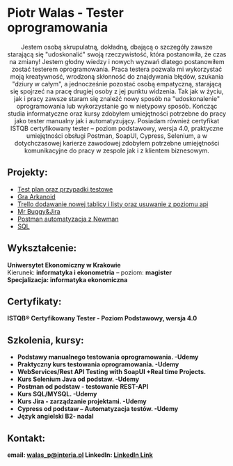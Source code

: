<h1> Piotr Walas - Tester oprogramowania</h1>
<center>Jestem osobą skrupulatną, dokładną, dbającą o szczegóły zawsze starającą się
"udoskonalić" swoją rzeczywistość, która postanowiła, że czas na zmiany! Jestem
głodny wiedzy i nowych wyzwań dlatego postanowiłem zostać testerem
oprogramowania. Praca testera pozwala mi wykorzystać moją kreatywność,
wrodzoną skłonność do znajdywania błędów, szukania "dziury w całym", a
jednocześnie pozostać osobą empatyczną, starającą się spojrzeć na pracę drugiej
osoby z jej punktu widzenia. Tak jak w życiu, jak i pracy zawsze staram się znaleźć
nowy sposób na "udoskonalenie" oprogramowania lub wykorzystanie go w
nietypowy sposób. Kończąc studia informatyczne oraz kursy zdobyłem
umiejętności potrzebne do pracy jako tester manualny jak i automatyzujący.
Posiadam również certyfikat ISTQB certyfikowany tester – poziom podstawowy,
wersja 4.0, praktyczne umiejętności obsługi Postman, SoapUI, Cypress, Selenium,
a w dotychczasowej karierze zawodowej zdobyłem potrzebne umiejętności
komunikacyjne do pracy w zespole jak i z klientem biznesowym.</center>


## Projekty:
<ul>
<li><a href="https://github.com/piotrwalas1/PORTFOLIO/blob/main/Plan%20testów%20oraz%20weryfikacja%20systemu%20logowania.pdf">Test plan oraz przypadki testowe</a></li>
<li><a href="https://youtu.be/Lfj4O_ybb2M">Gra Arkanoid</a></li>
<li><a href="https://youtu.be/ry0coIrIam8">Trello dodawanie nowej tablicy i listy oraz usuwanie z poziomu api</a></li>
<li><a href="https://youtu.be/75e71rICGrI">Mr Buggy&Jira</a></li>
 <li><a href="https://youtu.be/AOLgUmCeG2Q">Postman automatyzacja z Newman</a></li>
 <li><a href="https://github.com/piotrwalas1/PORTFOLIO/blob/main/sql.pdf">SQL</a></li>
</ul>


## Wykształcenie: 
<strong>Uniwersytet Ekonomiczny w Krakowie</strong>
<br>Kierunek: <strong>informatyka i ekonometria</strong> – poziom: <strong>magister</strong></br>
<strong>Specjalizacja: <strong>informatyka ekonomiczna</strong>

## Certyfikaty:
ISTQB® Certyfikowany Tester - Poziom Podstawowy, wersja 4.0

## Szkolenia, kursy:
<ul>
 <li>Podstawy manualnego testowania oprogramowania. -Udemy</li>
 <li>Praktyczny kurs testowania oprogramowania. -Udemy</li>
<li>WebServices/Rest API Testing with SoapUI +Real time Projects.</li>
<li>Kurs Selenium Java od podstaw. -Udemy</li>
<li>Postman od podstaw - testowanie REST-API</li>
<li>Kurs SQL/MYSQL. -Udemy</li>
<li>Kurs Jira - zarządzanie projektami. -Udemy</li>
<li>Cypress od podstaw – Automatyzacja testów. -Udemy</li>
<li>Język angielski B2- nadal</li>
</ul>

## Kontakt:
email: walas_p@interia.pl
Linkedln: <a href="https://www.linkedin.com/in/piotr-walas-2650a62b5">Linkedln Link</a>

